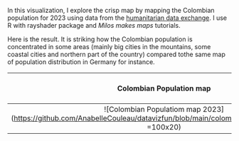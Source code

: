 In this visualization, I explore the crisp map by mapping the Colombian population for 2023 using data from the [humanitarian data exchange](https://data.humdata.org/dataset/kontur-population-colombia?). I use R with rayshader package and *Milos makes maps* tutorials. 

Here is the result. It is striking how the Colombian population is concentrated in some areas (mainly big cities in the mountains, some coastal cities and northern part of the country) compared tothe same map of population distribution in Germany for instance. 

Colombian Population map           |  German Population map  
:-------------------------:|:-------------------------:
![Colombian Populatiom map 2023](https://github.com/AnabelleCouleau/datavizfun/blob/main/colombia_population_2023.png =100x20) |  ![German Population Map 2022]((https://github.com/AnabelleCouleau/datavizfun/blob/main/germany_population_2022.png))

